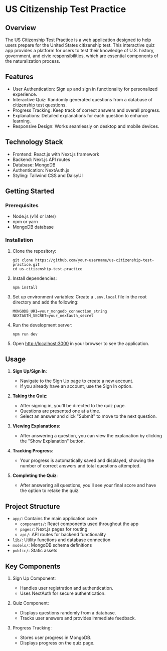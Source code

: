 # US Citizenship Test Practice

## Overview

The US Citizenship Test Practice is a web application designed to help users prepare for the United States citizenship test. This interactive quiz app provides a platform for users to test their knowledge of U.S. history, government, and civic responsibilities, which are essential components of the naturalization process.

## Features

- User Authentication: Sign up and sign in functionality for personalized experience.
- Interactive Quiz: Randomly generated questions from a database of citizenship test questions.
- Progress Tracking: Keep track of correct answers and overall progress.
- Explanations: Detailed explanations for each question to enhance learning.
- Responsive Design: Works seamlessly on desktop and mobile devices.

## Technology Stack

- Frontend: React.js with Next.js framework
- Backend: Next.js API routes
- Database: MongoDB
- Authentication: NextAuth.js
- Styling: Tailwind CSS and DaisyUI

## Getting Started

### Prerequisites

- Node.js (v14 or later)
- npm or yarn
- MongoDB database

### Installation

1. Clone the repository:
   ```
   git clone https://github.com/your-username/us-citizenship-test-practice.git
   cd us-citizenship-test-practice
   ```

2. Install dependencies:
   ```
   npm install
   ```

3. Set up environment variables:
   Create a `.env.local` file in the root directory and add the following:
   ```
   MONGODB_URI=your_mongodb_connection_string
   NEXTAUTH_SECRET=your_nextauth_secret
   ```

4. Run the development server:
   ```
   npm run dev
   ```

5. Open [http://localhost:3000](http://localhost:3000) in your browser to see the application.

## Usage

1. **Sign Up/Sign In**: 
   - Navigate to the Sign Up page to create a new account.
   - If you already have an account, use the Sign In option.

2. **Taking the Quiz**:
   - After signing in, you'll be directed to the quiz page.
   - Questions are presented one at a time.
   - Select an answer and click "Submit" to move to the next question.

3. **Viewing Explanations**:
   - After answering a question, you can view the explanation by clicking the "Show Explanation" button.

4. **Tracking Progress**:
   - Your progress is automatically saved and displayed, showing the number of correct answers and total questions attempted.

5. **Completing the Quiz**:
   - After answering all questions, you'll see your final score and have the option to retake the quiz.

## Project Structure

- `app/`: Contains the main application code
  - `components/`: React components used throughout the app
  - `pages/`: Next.js pages for routing
  - `api/`: API routes for backend functionality
- `lib/`: Utility functions and database connection
- `models/`: MongoDB schema definitions
- `public/`: Static assets

## Key Components

1. Sign Up Component:
   - Handles user registration and authentication.
   - Uses NextAuth for secure authentication.

2. Quiz Component:
   - Displays questions randomly from a database.
   - Tracks user answers and provides immediate feedback.

3. Progress Tracking:
   - Stores user progress in MongoDB.
   - Displays progress on the quiz page.